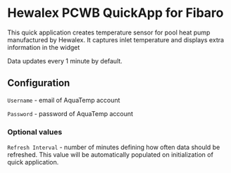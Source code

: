 # Hewalex PCWB QuickApp for Fibaro

This quick application creates temperature sensor for pool heat pump manufactured by Hewalex. It captures inlet temperature and displays extra information in the widget

Data updates every 1 minute by default.

## Configuration

`Username` - email of AquaTemp account

`Password` - password of AquaTemp account

### Optional values

`Refresh Interval` - number of minutes defining how often data should be refreshed. This value will be automatically populated on initialization of quick application.
